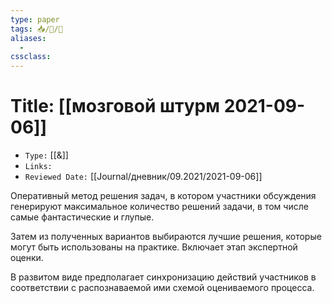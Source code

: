 ```yaml
---
type: paper
tags: 📥️/📜️/🧪
aliases:
  - 
cssclass: 
---
```




# Title: **[[мозговой штурм 2021-09-06]]**
- `Type:` [[&]]
- `Links:`
- `Reviewed Date:` [[Journal/дневник/09.2021/2021-09-06]]

Оперативный метод решения задач, в котором участники обсуждения генерируют максимальное количество решений задачи, в том числе самые фантастические и глупые.

Затем из полученных вариантов выбираются лучшие решения, которые могут быть использованы на практике. Включает этап экспертной оценки.

В развитом виде предполагает синхронизацию действий участников в соответствии с распознаваемой ими схемой оцениваемого процесса.